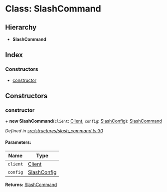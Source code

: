 # Class: SlashCommand

## Hierarchy

* **SlashCommand**

## Index

### Constructors

* [constructor](_structures_slash_command_.slashcommand.md#constructor)

## Constructors

### constructor

\+ **new SlashCommand**(`client`: [Client](_websocket_.client.md), `config`: [SlashConfig](../interfaces/_structures_slash_command_.slashconfig.md)): [SlashCommand](_structures_slash_command_.slashcommand.md)

*Defined in [src/structures/slash_command.ts:30](https://github.com/ourcord/ourcord/blob/175a597/src/structures/slash_command.ts#L30)*

#### Parameters:

Name | Type |
------ | ------ |
`client` | [Client](_websocket_.client.md) |
`config` | [SlashConfig](../interfaces/_structures_slash_command_.slashconfig.md) |

**Returns:** [SlashCommand](_structures_slash_command_.slashcommand.md)
